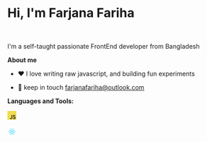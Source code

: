 # Hi, I'm Farjana Fariha
<br />

I'm a self-taught passionate FrontEnd developer from Bangladesh

**About me**





- ❤️ I love writing raw javascript, and building fun experiments 

- 💬 keep in touch farjanafariha@outlook.com



**Languages and Tools:**  

<code><img height="20" src="https://raw.githubusercontent.com/github/explore/80688e429a7d4ef2fca1e82350fe8e3517d3494d/topics/javascript/javascript.png"></code>

<code><img height="20" src="https://raw.githubusercontent.com/github/explore/80688e429a7d4ef2fca1e82350fe8e3517d3494d/topics/react/react.png"></code>
   




